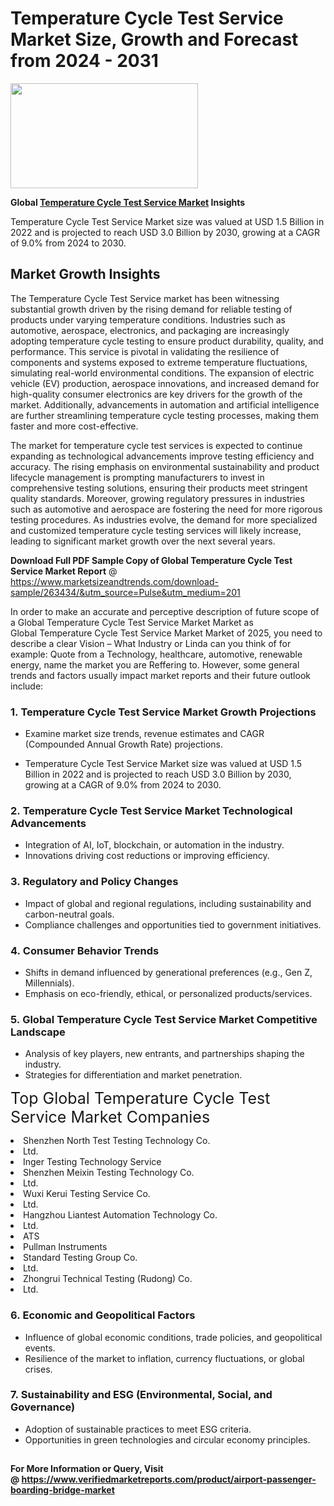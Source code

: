 <H1>Temperature Cycle Test Service Market Size, Growth and Forecast from 2024 - 2031</H1><img class="aligncenter size-medium wp-image-584254" src="https://thirdeyenews.in/wp-content/uploads/2024/09/Global-Market-Research-300x168.jpeg" alt="" width="300" height="168" /><p><strong>Global&nbsp;<a href="https://www.marketsizeandtrends.com/download-sample/263434/&amp;utm_source=Pulse&amp;utm_medium=201">Temperature Cycle Test Service Market</a> Insights</strong></p><p>Temperature Cycle Test Service Market size was valued at USD 1.5 Billion in 2022 and is projected to reach USD 3.0 Billion by 2030, growing at a CAGR of 9.0% from 2024 to 2030.</p><p><h2>Market Growth Insights</h2> <p>The Temperature Cycle Test Service market has been witnessing substantial growth driven by the rising demand for reliable testing of products under varying temperature conditions. Industries such as automotive, aerospace, electronics, and packaging are increasingly adopting temperature cycle testing to ensure product durability, quality, and performance. This service is pivotal in validating the resilience of components and systems exposed to extreme temperature fluctuations, simulating real-world environmental conditions. The expansion of electric vehicle (EV) production, aerospace innovations, and increased demand for high-quality consumer electronics are key drivers for the growth of the market. Additionally, advancements in automation and artificial intelligence are further streamlining temperature cycle testing processes, making them faster and more cost-effective. </p> <p>The market for temperature cycle test services is expected to continue expanding as technological advancements improve testing efficiency and accuracy. The rising emphasis on environmental sustainability and product lifecycle management is prompting manufacturers to invest in comprehensive testing solutions, ensuring their products meet stringent quality standards. Moreover, growing regulatory pressures in industries such as automotive and aerospace are fostering the need for more rigorous testing procedures. As industries evolve, the demand for more specialized and customized temperature cycle testing services will likely increase, leading to significant market growth over the next several years.</p> <p></p><p><span class=""><strong>Download Full PDF Sample Copy of Global Temperature Cycle Test Service Market Report</strong> @ <a href="https://www.marketsizeandtrends.com/download-sample/263434/&amp;utm_source=Pulse&amp;utm_medium=201" target="_blank">https://www.marketsizeandtrends.com/download-sample/263434/&amp;utm_source=Pulse&amp;utm_medium=201</a></span></p><p>In order to make an accurate and perceptive description of future scope of a Global&nbsp;Temperature Cycle Test Service Market Market as Global&nbsp;Temperature Cycle Test Service Market Market of 2025, you need to describe a clear Vision &ndash; What Industry or Linda can you think of for example: Quote from a Technology, healthcare, automotive, renewable energy, name the market you are Reffering to. However, some general trends and factors usually impact market reports and their future outlook include:</p><h3>1.&nbsp;<strong>Temperature Cycle Test Service Market Growth Projections</strong></h3><ul><li>Examine market size trends, revenue estimates and CAGR (Compounded Annual Growth Rate) projections.</li><li><p>Temperature Cycle Test Service Market size was valued at USD 1.5 Billion in 2022 and is projected to reach USD 3.0 Billion by 2030, growing at a CAGR of 9.0% from 2024 to 2030.</p></li></ul><h3>2.&nbsp;<strong>Temperature Cycle Test Service Market Technological Advancements</strong></h3><ul><li>Integration of AI, IoT, blockchain, or automation in the industry.</li><li>Innovations driving cost reductions or improving efficiency.</li></ul><h3>3.&nbsp;<strong>Regulatory and Policy Changes</strong></h3><ul><li>Impact of global and regional regulations, including sustainability and carbon-neutral goals.</li><li>Compliance challenges and opportunities tied to government initiatives.</li></ul><h3>4.&nbsp;<strong>Consumer Behavior Trends</strong></h3><ul><li>Shifts in demand influenced by generational preferences (e.g., Gen Z, Millennials).</li><li>Emphasis on eco-friendly, ethical, or personalized products/services.</li></ul><h3>5.&nbsp;<strong>Global Temperature Cycle Test Service Market Competitive Landscape</strong></h3><ul><li>Analysis of key players, new entrants, and partnerships shaping the industry.</li><li>Strategies for differentiation and market penetration.</li></ul><p data-pm-slice="1 1 []"><span style="color: inherit; font-family: inherit; font-size: 25px;">Top Global Temperature Cycle Test Service Market Companies</span></p><div class="" data-test-id=""><p><li>Shenzhen North Test Testing Technology Co.</li><li> Ltd.</li><li> Inger Testing Technology Service</li><li> Shenzhen Meixin Testing Technology Co.</li><li> Ltd.</li><li> Wuxi Kerui Testing Service Co.</li><li> Ltd.</li><li> Hangzhou Liantest Automation Technology Co.</li><li> Ltd.</li><li> ATS</li><li> Pullman Instruments</li><li> Standard Testing Group Co.</li><li> Ltd.</li><li> Zhongrui Technical Testing (Rudong) Co.</li><li> Ltd.</li></p></div><h3>6.&nbsp;<strong>Economic and Geopolitical Factors</strong></h3><ul><li>Influence of global economic conditions, trade policies, and geopolitical events.</li><li>Resilience of the market to inflation, currency fluctuations, or global crises.</li></ul><h3>7.&nbsp;<strong>Sustainability and ESG (Environmental, Social, and Governance)</strong></h3><ul><li>Adoption of sustainable practices to meet ESG criteria.</li><li>Opportunities in green technologies and circular economy principles.</li></ul><h2><strong style="font-size: 14px;">For More Information or Query, Visit @&nbsp;</strong><a style="background-color: #ffffff; font-size: 14px;" href="https://www.marketsizeandtrends.com/report/temperature-cycle-test-service-market/" target="_blank">https://www.verifiedmarketreports.com/product/airport-passenger-boarding-bridge-market</a></h2>

